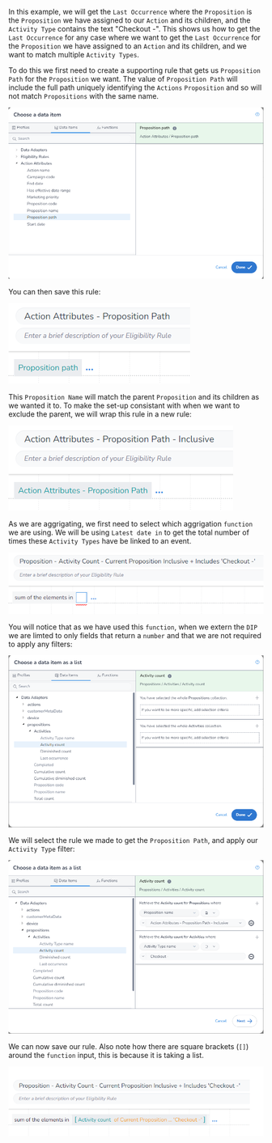 In this example, we will get the `Last Occurrence` where the `Proposition` is the `Proposition` we have assigned to our `Action` and its children, and the `Activity Type` contains the text "Checkout -". This shows us how to get the `Last Occurrence` for any case where we want to get the `Last Occurrence` for the `Proposition` we have assigned to an `Action` and its children, and we want to match multiple `Activity Types`.

To do this we first need to create a supporting rule that gets us `Proposition Path` for the `Proposition` we want. The value of `Proposition Path` will include the full path uniquely identifying the `Actions` `Proposition` and so will not match `Propositions` with the same name.

![](interest-last_occurrence-multiple_activities-current_proposition-inclusive-1.png)

You can then save this rule:

![](interest-last_occurrence-multiple_activities-current_proposition-inclusive-2.png)

This `Proposition Name` will match the parent `Proposition` and its children as we wanted it to. To make the set-up consistant with when we want to exclude the parent, we will wrap this rule in a new rule:

![](interest-last_occurrence-multiple_activities-current_proposition-inclusive-3.png)

As we are aggrigating, we first need to select which aggrigation `function` we are using. We will be using `Latest date in` to get the total number of times these `Activity Types` have be linked to an event.

![](interest-last_occurrence-multiple_activities-current_proposition-inclusive-4.png)

You will notice that as we have used this `function`, when we extern the `DIP` we are limted to only fields that return a `number` and that we are not required to apply any filters:

![](interest-last_occurrence-multiple_activities-current_proposition-inclusive-5.png)


We will select the rule we made to get the `Proposition Path`, and apply our `Activity Type` filter:

![](interest-last_occurrence-multiple_activities-current_proposition-inclusive-6.png)


We can now save our rule. Also note how there are square brackets (`[]`) around the `function` input, this is because it is taking a list.

![](interest-last_occurrence-multiple_activities-current_proposition-inclusive-7.png)
